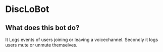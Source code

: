 # DiscLoBot

## What does this bot do?

It Logs events of users joining or leaving a voicechannel. Secondly it logs users mute or unmute themselves.